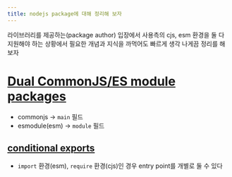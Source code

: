 ```yaml
---
title: nodejs package에 대해 정리해 보자
---
```

라이브러리를 제공하는(package author) 입장에서 사용측의 cjs, esm 환경을 둘 다 지원해야 하는 상황에서 필요한 개념과 지식을 까먹어도 빠르게 생각 나게끔 정리를 해보자
# [Dual CommonJS/ES module packages](https://nodejs.org/api/packages.html#dual-commonjses-module-packages)
- commonjs -> `main` 필드
- esmodule(esm) -> `module` 필드

## [conditional exports](https://nodejs.org/api/packages.html#conditional-exports)
- `import` 환경(esm), `require` 환경(cjs)인 경우 entry point를 개별로 둘 수 있다